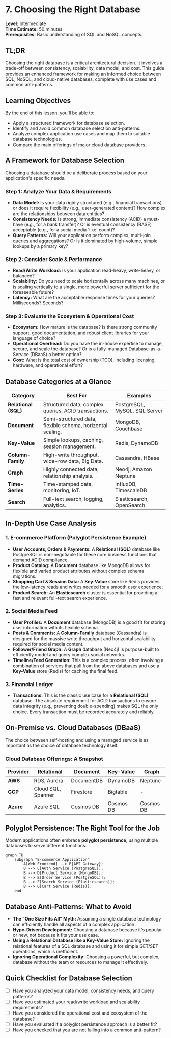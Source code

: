 # 7. Choosing the Right Database

**Level:** Intermediate  
**Time Estimate:** 50 minutes  
**Prerequisites:** Basic understanding of SQL and NoSQL concepts.

## TL;DR
Choosing the right database is a critical architectural decision. It involves a trade-off between consistency, scalability, data model, and cost. This guide provides an enhanced framework for making an informed choice between SQL, NoSQL, and cloud-native databases, complete with use cases and common anti-patterns.

## Learning Objectives
By the end of this lesson, you'll be able to:
- Apply a structured framework for database selection.
- Identify and avoid common database selection anti-patterns.
- Analyze complex application use cases and map them to suitable database technologies.
- Compare the main offerings of major cloud database providers.

## A Framework for Database Selection

Choosing a database should be a deliberate process based on your application's specific needs.

### Step 1: Analyze Your Data & Requirements
- **Data Model:** Is your data rigidly structured (e.g., financial transactions) or does it require flexibility (e.g., user-generated content)? How complex are the relationships between data entities?
- **Consistency Needs:** Is strong, immediate consistency (ACID) a must-have (e.g., for a bank transfer)? Or is eventual consistency (BASE) acceptable (e.g., for a social media 'like' count)?
- **Query Patterns:** Will your application perform complex, multi-join queries and aggregations? Or is it dominated by high-volume, simple lookups by a primary key?

### Step 2: Consider Scale & Performance
- **Read/Write Workload:** Is your application read-heavy, write-heavy, or balanced?
- **Scalability:** Do you need to scale horizontally across many machines, or is scaling vertically to a single, more powerful server sufficient for the foreseeable future?
- **Latency:** What are the acceptable response times for your queries? Milliseconds? Seconds?

### Step 3: Evaluate the Ecosystem & Operational Cost
- **Ecosystem:** How mature is the database? Is there strong community support, good documentation, and robust client libraries for your language of choice?
- **Operational Overhead:** Do you have the in-house expertise to manage, secure, and scale the database? Or is a fully-managed Database-as-a-Service (DBaaS) a better option?
- **Cost:** What is the total cost of ownership (TCO), including licensing, hardware, and operational effort?

## Database Categories at a Glance

| Category | Best For | Examples |
|---|---|---|
| **Relational (SQL)** | Structured data, complex queries, ACID transactions. | PostgreSQL, MySQL, SQL Server |
| **Document** | Semi-structured data, flexible schema, horizontal scaling. | MongoDB, Couchbase |
| **Key-Value** | Simple lookups, caching, session management. | Redis, DynamoDB |
| **Column-Family**| High-write throughput, wide-row data, Big Data. | Cassandra, HBase |
| **Graph** | Highly connected data, relationship analysis. | Neo4j, Amazon Neptune |
| **Time-Series** | Time-stamped data, monitoring, IoT. | InfluxDB, TimescaleDB |
| **Search** | Full-text search, logging, analytics. | Elasticsearch, OpenSearch |

## In-Depth Use Case Analysis

### 1. E-commerce Platform (Polyglot Persistence Example)
- **User Accounts, Orders & Payments:** A **Relational (SQL)** database like PostgreSQL is non-negotiable for these core business functions that demand ACID compliance.
- **Product Catalog:** A **Document** database like MongoDB allows for flexible and varied product attributes without complex schema migrations.
- **Shopping Cart & Session Data:** A **Key-Value** store like Redis provides the low-latency reads and writes needed for a smooth user experience.
- **Product Search:** An **Elasticsearch** cluster is essential for providing a fast and relevant full-text search experience.

### 2. Social Media Feed
- **User Profiles:** A **Document** database (MongoDB) is a good fit for storing user information with its flexible schema.
- **Posts & Comments:** A **Column-Family** database (Cassandra) is designed for the massive write throughput and horizontal scalability required for social media content.
- **Follower/Friend Graph:** A **Graph** database (Neo4j) is purpose-built to efficiently model and query complex social networks.
- **Timeline/Feed Generation:** This is a complex process, often involving a combination of services that pull from the above databases and use a **Key-Value** store (Redis) for caching the final feed.

### 3. Financial Ledger
- **Transactions:** This is the classic use case for a **Relational (SQL)** database. The absolute requirement for ACID transactions to ensure data integrity (e.g., preventing double-spending) makes SQL the only choice. Every transaction must be recorded accurately and reliably.

## On-Premise vs. Cloud Databases (DBaaS)

The choice between self-hosting and using a managed service is as important as the choice of database technology itself.

### Cloud Database Offerings: A Snapshot

| Provider | Relational | Document | Key-Value | Graph |
|---|---|---|---|---|
| **AWS** | RDS, Aurora | DocumentDB | DynamoDB | Neptune |
| **GCP** | Cloud SQL, Spanner | Firestore | Bigtable | - |
| **Azure** | Azure SQL | Cosmos DB | Cosmos DB | Cosmos DB |

## Polyglot Persistence: The Right Tool for the Job

Modern applications often embrace **polyglot persistence**, using multiple databases to serve different functions.

```mermaid
graph TD
    subgraph "E-commerce Application"
        A[Web Frontend] --> B{API Gateway};
        B --> C[Auth Service (PostgreSQL)];
        B --> D[Product Service (MongoDB)];
        B --> E[Order Service (PostgreSQL)];
        B --> F[Search Service (Elasticsearch)];
        B --> G[Cart Service (Redis)];
    end
```

## Database Anti-Patterns: What to Avoid

- **The "One Size Fits All" Myth:** Assuming a single database technology can efficiently handle all aspects of a complex application.
- **Hype-Driven Development:** Choosing a database because it's popular or new, not because it fits your use case.
- **Using a Relational Database like a Key-Value Store:** Ignoring the relational features of a SQL database and using it for simple GET/SET operations, which is inefficient.
- **Ignoring Operational Complexity:** Choosing a powerful, but complex, database without the team or resources to manage it effectively.

## Quick Checklist for Database Selection

- [ ] Have you analyzed your data model, consistency needs, and query patterns?
- [ ] Have you estimated your read/write workload and scalability requirements?
- [ ] Have you considered the operational cost and ecosystem of the database?
- [ ] Have you evaluated if a polyglot persistence approach is a better fit?
- [ ] Have you checked that you are not falling into a common anti-pattern?